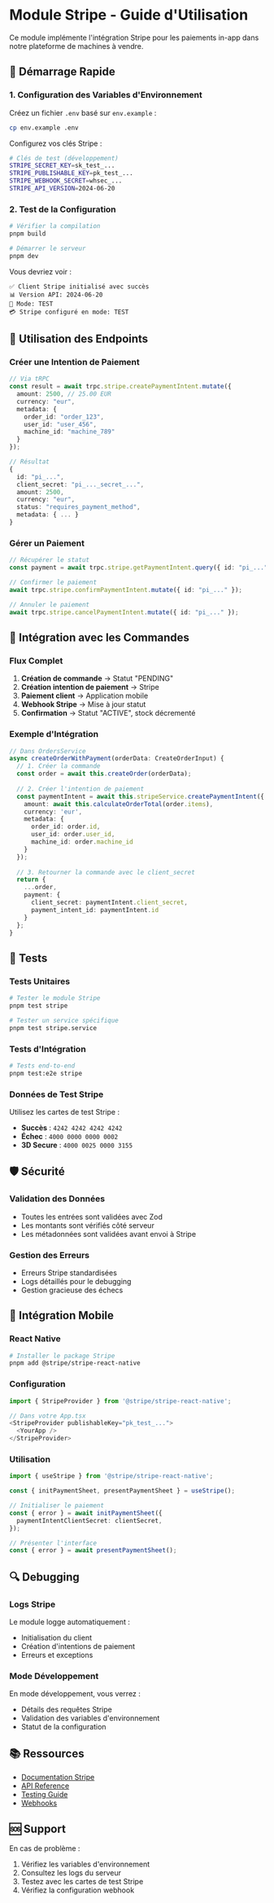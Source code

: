 # Module Stripe - Guide d'Utilisation

Ce module implémente l'intégration Stripe pour les paiements in-app dans notre plateforme de machines à vendre.

## 🚀 Démarrage Rapide

### 1. Configuration des Variables d'Environnement

Créez un fichier `.env` basé sur `env.example` :

```bash
cp env.example .env
```

Configurez vos clés Stripe :

```bash
# Clés de test (développement)
STRIPE_SECRET_KEY=sk_test_...
STRIPE_PUBLISHABLE_KEY=pk_test_...
STRIPE_WEBHOOK_SECRET=whsec_...
STRIPE_API_VERSION=2024-06-20
```

### 2. Test de la Configuration

```bash
# Vérifier la compilation
pnpm build

# Démarrer le serveur
pnpm dev
```

Vous devriez voir :
```
✅ Client Stripe initialisé avec succès
📊 Version API: 2024-06-20
🔑 Mode: TEST
💳 Stripe configuré en mode: TEST
```

## 📡 Utilisation des Endpoints

### Créer une Intention de Paiement

```typescript
// Via tRPC
const result = await trpc.stripe.createPaymentIntent.mutate({
  amount: 2500, // 25.00 EUR
  currency: "eur",
  metadata: {
    order_id: "order_123",
    user_id: "user_456", 
    machine_id: "machine_789"
  }
});

// Résultat
{
  id: "pi_...",
  client_secret: "pi_..._secret_...",
  amount: 2500,
  currency: "eur",
  status: "requires_payment_method",
  metadata: { ... }
}
```

### Gérer un Paiement

```typescript
// Récupérer le statut
const payment = await trpc.stripe.getPaymentIntent.query({ id: "pi_..." });

// Confirmer le paiement
await trpc.stripe.confirmPaymentIntent.mutate({ id: "pi_..." });

// Annuler le paiement
await trpc.stripe.cancelPaymentIntent.mutate({ id: "pi_..." });
```

## 🔧 Intégration avec les Commandes

### Flux Complet

1. **Création de commande** → Statut "PENDING"
2. **Création intention de paiement** → Stripe
3. **Paiement client** → Application mobile
4. **Webhook Stripe** → Mise à jour statut
5. **Confirmation** → Statut "ACTIVE", stock décrementé

### Exemple d'Intégration

```typescript
// Dans OrdersService
async createOrderWithPayment(orderData: CreateOrderInput) {
  // 1. Créer la commande
  const order = await this.createOrder(orderData);
  
  // 2. Créer l'intention de paiement
  const paymentIntent = await this.stripeService.createPaymentIntent({
    amount: await this.calculateOrderTotal(order.items),
    currency: 'eur',
    metadata: {
      order_id: order.id,
      user_id: order.user_id,
      machine_id: order.machine_id
    }
  });
  
  // 3. Retourner la commande avec le client_secret
  return {
    ...order,
    payment: {
      client_secret: paymentIntent.client_secret,
      payment_intent_id: paymentIntent.id
    }
  };
}
```

## 🧪 Tests

### Tests Unitaires

```bash
# Tester le module Stripe
pnpm test stripe

# Tester un service spécifique
pnpm test stripe.service
```

### Tests d'Intégration

```bash
# Tests end-to-end
pnpm test:e2e stripe
```

### Données de Test Stripe

Utilisez les cartes de test Stripe :

- **Succès** : `4242 4242 4242 4242`
- **Échec** : `4000 0000 0000 0002`
- **3D Secure** : `4000 0025 0000 3155`

## 🛡️ Sécurité

### Validation des Données

- Toutes les entrées sont validées avec Zod
- Les montants sont vérifiés côté serveur
- Les métadonnées sont validées avant envoi à Stripe

### Gestion des Erreurs

- Erreurs Stripe standardisées
- Logs détaillés pour le debugging
- Gestion gracieuse des échecs

## 📱 Intégration Mobile

### React Native

```bash
# Installer le package Stripe
pnpm add @stripe/stripe-react-native
```

### Configuration

```typescript
import { StripeProvider } from '@stripe/stripe-react-native';

// Dans votre App.tsx
<StripeProvider publishableKey="pk_test_...">
  <YourApp />
</StripeProvider>
```

### Utilisation

```typescript
import { useStripe } from '@stripe/stripe-react-native';

const { initPaymentSheet, presentPaymentSheet } = useStripe();

// Initialiser le paiement
const { error } = await initPaymentSheet({
  paymentIntentClientSecret: clientSecret,
});

// Présenter l'interface
const { error } = await presentPaymentSheet();
```

## 🔍 Debugging

### Logs Stripe

Le module logge automatiquement :
- Initialisation du client
- Création d'intentions de paiement
- Erreurs et exceptions

### Mode Développement

En mode développement, vous verrez :
- Détails des requêtes Stripe
- Validation des variables d'environnement
- Statut de la configuration

## 📚 Ressources

- [Documentation Stripe](https://stripe.com/docs)
- [API Reference](https://stripe.com/docs/api)
- [Testing Guide](https://stripe.com/docs/testing)
- [Webhooks](https://stripe.com/docs/webhooks)

## 🆘 Support

En cas de problème :

1. Vérifiez les variables d'environnement
2. Consultez les logs du serveur
3. Testez avec les cartes de test Stripe
4. Vérifiez la configuration webhook
